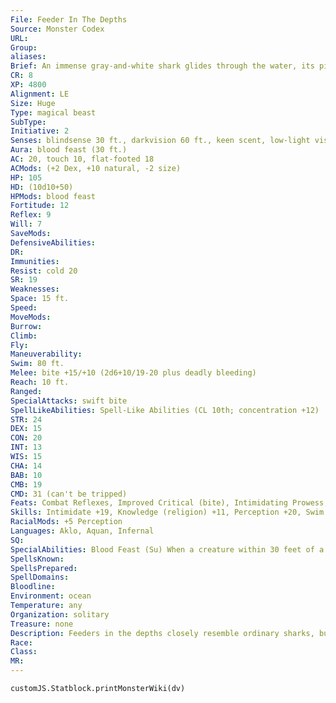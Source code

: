 ```yaml
---
File: Feeder In The Depths
Source: Monster Codex
URL: 
Group: 
aliases: 
Brief: An immense gray-and-white shark glides through the water, its piercing red eyes revealing a vicious intelligence.
CR: 8
XP: 4800
Alignment: LE
Size: Huge
Type: magical beast
SubType: 
Initiative: 2
Senses: blindsense 30 ft., darkvision 60 ft., keen scent, low-light vision; Perception +20
Aura: blood feast (30 ft.)
AC: 20, touch 10, flat-footed 18
ACMods: (+2 Dex, +10 natural, -2 size)
HP: 105
HD: (10d10+50)
HPMods: blood feast
Fortitude: 12
Reflex: 9
Will: 7
SaveMods: 
DefensiveAbilities: 
DR: 
Immunities: 
Resist: cold 20
SR: 19
Weaknesses: 
Space: 15 ft.
Speed: 
MoveMods: 
Burrow: 
Climb: 
Fly: 
Maneuverability: 
Swim: 80 ft.
Melee: bite +15/+10 (2d6+10/19-20 plus deadly bleeding)
Reach: 10 ft.
Ranged: 
SpecialAttacks: swift bite
SpellLikeAbilities: Spell-Like Abilities (CL 10th; concentration +12)   At Will-blood biographyAPG (on any creature bitten in the past day, DC 15)   1/day-summon monster V (summons 1d4+1 hammerhead sharks or 1d3 great white sharks)
STR: 24
DEX: 15
CON: 20
INT: 13
WIS: 15
CHA: 14
BAB: 10
CMB: 19
CMD: 31 (can't be tripped)
Feats: Combat Reflexes, Improved Critical (bite), Intimidating Prowess, Iron Will, Vital Strike
Skills: Intimidate +19, Knowledge (religion) +11, Perception +20, Swim +15
RacialMods: +5 Perception
Languages: Aklo, Aquan, Infernal
SQ: 
SpecialAbilities: Blood Feast (Su) When a creature within 30 feet of a feeder in the depths takes bleed damage (including ongoing damage), the feeder heals an equal amount of damage.  Deadly Bleeding (Su) A feeder in the depth's bite causes bleeding wounds that resist healing. The first bite that damages a creature deals 1d4 points of bleed damage, and each subsequent bite increases the amount of bleed by 1d4. Stopping the bleeding requires a successful DC 20 Heal check or the application of any magical healing. However, anyone attempting to cast a healing spell on a creature suffering from deadly bleeding must succeed at a DC 20 caster level check or the spell doesn't affect the bleeding creature. The save DC is Constitution-based.  Keen Scent (Ex) A feeder in the depths can notice creatures by scent in a 180-foot radius underwater, and can detect blood in the water at a distance of up to 1 mile.  Swift Bite (Ex) When making a full attack, a feeder in the depths can make a second bite attack at a -5 penalty.
SpellsKnown: 
SpellsPrepared: 
SpellDomains: 
Bloodline: 
Environment: ocean
Temperature: any
Organization: solitary
Treasure: none
Description: Feeders in the depths closely resemble ordinary sharks, but they are faster, stronger, and far more intelligent and malevolent. Feeders in the depths begin life as ordinary sharks, raised under the care of sahuagin priestesses. A would-be feeder feasts on the flesh of merfolk, sea elves, and other aquatic humanoids. As it dines on these sacrifices, the priestess chants blasphemous rituals, infusing the shark with malign power and the stolen intelligence of its victims. Over the course of 13 feedings over 13 midwinters, a new feeder in the depths arises.  Feeders in the depths view themselves as equals to sahuagin, not as servants. They have no special affection for sharks, and can't communicate with them. Feeders act as loyal companions as long as they're respected and given the freedom to hunt. If not treated well, they rip their would-be masters apart and descend into the lightless depths of the ocean. Although able to breed, feeders in the depths give birth only to monstrosities or normal sharks, never to other feeders. A typical feeder in the depths is 24 feet long and weighs 5,500 pounds.
Race: 
Class: 
MR: 
---
```

```dataviewjs
customJS.Statblock.printMonsterWiki(dv)
```
